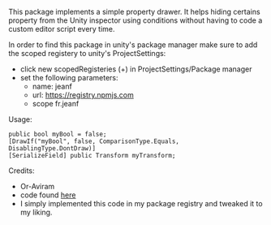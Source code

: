 This package implements a simple property drawer. It helps hiding certains property from the Unity inspector using conditions without having to code a custom editor script every time.


In order to find this package in unity's package manager make sure to add the scoped registery to unity's ProjectSettings:
- click new scopedRegisteries (+) in ProjectSettings/Package manager
- set the following parameters:
	- name: jeanf
	- url: https://registry.npmjs.com
	- scope fr.jeanf

Usage:

```
public bool myBool = false;
[DrawIf("myBool", false, ComparisonType.Equals, DisablingType.DontDraw)]
[SerializeField] public Transform myTransform; 
```


Credits:
- Or-Aviram 
- code found <a href="https://forum.unity.com/threads/draw-a-field-only-if-a-condition-is-met.448855/">here</a>
- I simply implemented this code in my package registry and tweaked it to my liking.
